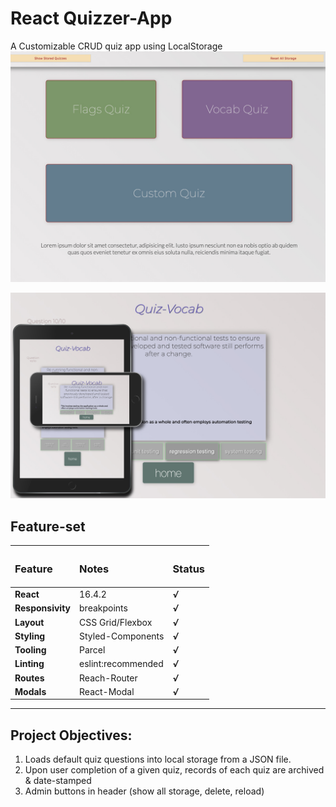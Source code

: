 # React Quizzer-App

A Customizable CRUD quiz app using LocalStorage
![Quizzr Screenshot](https://github.com/beauhaus/Quizzr/blob/master/readmeRefImg/quizzr-scrn.jpg?raw=true "Quizzr Screenshot")

![Quizzr Screenshot2](https://github.com/beauhaus/Quizzr/blob/master/readmeRefImg/quizzr-scrn2.jpg?raw=true "Quizzr Screenshot2")

## Feature-set

| <h3>Feature</h3> | <h3>Notes</h3>     | <h3>Status</h3> |
| :--------------- | :----------------- | :-------------- |
| **React**        | 16.4.2             | **_√_**         |
| **Responsivity** | breakpoints        | **_√_**         |
| **Layout**       | CSS Grid/Flexbox   | **_√_**         |
| **Styling**      | Styled-Components  | **_√_**         |
| **Tooling**      | Parcel             | **_√_**         |
| **Linting**      | eslint:recommended | **_√_**         |
| **Routes**       | Reach-Router       | **_√_**         |
| **Modals**       | React-Modal        | **_√_**         |

---

## Project Objectives:

1. Loads default quiz questions into local storage from a JSON file.
2. Upon user completion of a given quiz, records of each quiz are archived & date-stamped
3. Admin buttons in header (show all storage, delete, reload)
